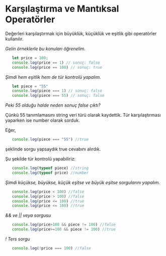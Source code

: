 # Karşılaştırma ve Mantıksal Operatörler

Değerleri karşılaştırmak için büyüklük, küçüklük ve eşitlik gibi operatörler kullanılır.

*Gelin örneklerle bu konuları öğrenelim.*

```javascript
   let price = 100;
   console.log(price == 1) // sonuç: false
   console.log(price == 100) // sonuç: true
```

*Şimdi hem eşitlik hem de tür kontrolü yapalım.*

```javascript
   let piece = "55"
   console.log(piece === 1) // sonuç: false
   console.log(piece === 55) // sonuç: false
```
*Peki 55 olduğu halde neden sonuç false çıktı?*

Çünkü 55 tanımlamasını string veri türü olarak kaydettik. Tür karşılaştırması yaparken ise number olarak sorduk. 

Eğer,

```javascript
   console.log(piece === "55") //true
```
şeklinde sorgu yapsaydık true cevabını alırdık.

Şu şekilde tür kontrolü yapabiliriz:
```javascript
   console.log(typeof piece) //string
   console.log(typeof price) //number
```

*Şimdi küçükse, büyükse, küçük eşitse ve büyük eşitse sorgularını yapalım.*

```javascript
   console.log(price < 100) //false
   console.log(price > 100) //false
   console.log(price <= 100) //true
   console.log(price <= 100) //true
```

*&& ve || veya sorgusu*

```javascript
   console.log(price>100 && piece != 100) //false
   console.log(price>=100 && piece != 100) //true
```

*! Ters sorgu*

```javascript
   console.log(!price === 100) //false
```
